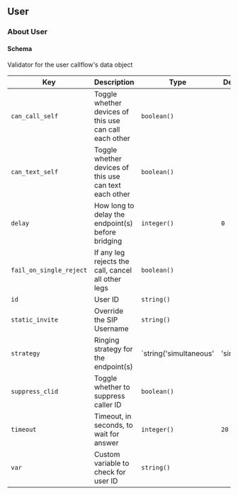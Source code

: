 ## User

### About User

#### Schema

Validator for the user callflow's data object



Key | Description | Type | Default | Required
--- | ----------- | ---- | ------- | --------
`can_call_self` | Toggle whether devices of this use can call each other | `boolean()` |   | `false`
`can_text_self` | Toggle whether devices of this use can text each other | `boolean()` |   | `false`
`delay` | How long to delay the endpoint(s) before bridging | `integer()` | `0` | `false`
`fail_on_single_reject` | If any leg rejects the call, cancel all other legs | `boolean()` |   | `false`
`id` | User ID | `string()` |   | `false`
`static_invite` | Override the SIP Username | `string()` |   | `false`
`strategy` | Ringing strategy for the endpoint(s) | `string('simultaneous' | 'single')` | `simultaneous` | `false`
`suppress_clid` | Toggle whether to suppress caller ID | `boolean()` |   | `false`
`timeout` | Timeout, in seconds, to wait for answer | `integer()` | `20` | `false`
`var` | Custom variable to check for user ID | `string()` |   | `false`



